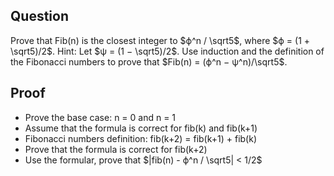 ## Question

Prove that Fib(n) is the closest integer to $ϕ^n / \sqrt5$, where $ϕ = (1 + \sqrt5)/2$.
Hint: Let $ψ = (1 − \sqrt5)/2$. Use induction and the definition of the Fibonacci numbers to prove that $Fib(n) = (ϕ^n − ψ^n)/\sqrt5$.

## Proof

- Prove the base case: n = 0 and n = 1
- Assume that the formula is correct for fib(k) and fib(k+1)
- Fibonacci numbers definition: fib(k+2) = fib(k+1) + fib(k)
- Prove that the formula is correct for fib(k+2)
- Use the formular, prove that $|fib(n) - ϕ^n / \sqrt5| < 1/2$
